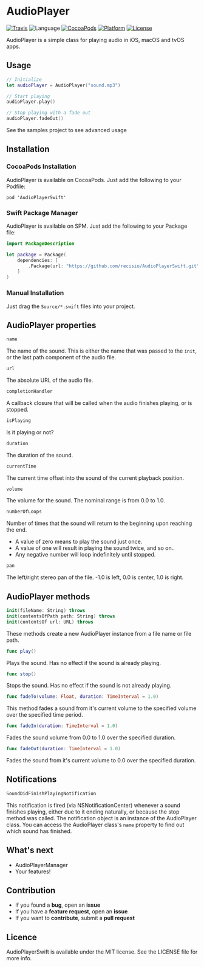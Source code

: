 # AudioPlayer

[![Travis](https://img.shields.io/travis/recisio/AudioPlayerSwift.svg)](https://travis-ci.org/recisio/AudioPlayerSwift)
![Language](https://img.shields.io/badge/language-Swift%202.2-orange.svg)
[![CocoaPods](https://img.shields.io/cocoapods/v/AudioPlayerSwift.svg?style=flat)](https://github.com/recisio/AudioPlayerSwift)
[![Platform](https://img.shields.io/cocoapods/p/AudioPlayerSwift.svg?style=flat)](http://cocoadocs.org/docsets/AudioPlayerSwiftft)
[![License](https://img.shields.io/cocoapods/l/AudioPlayerSwift.svg?style=flat)](http://cocoapods.org/pods/AudioPlayerSwift)


AudioPlayer is a simple class for playing audio in iOS, macOS and tvOS apps.

## Usage

```swift
// Initialize
let audioPlayer = AudioPlayer("sound.mp3")

// Start playing
audioPlayer.play()

// Stop playing with a fade out
audioPlayer.fadeOut()
```

See the samples project to see advanced usage

## Installation

### CocoaPods Installation

AudioPlayer is available on CocoaPods. Just add the following to your Podfile:

```
pod 'AudioPlayerSwift'
```

### Swift Package Manager

AudioPlayer is available on SPM. Just add the following to your Package file:

```swift
import PackageDescription

let package = Package(
    dependencies: [
        .Package(url: "https://github.com/recisio/AudioPlayerSwift.git", majorVersion: 1)
    ]
)
```

### Manual Installation

Just drag the `Source/*.swift` files into your project.


## AudioPlayer properties

```swift
name
```

The name of the sound. This is either the name that was passed to the `init`, or the last path component of the audio file.

```swift
url
```

The absolute URL of the audio file.

```swift
completionHandler
```

A callback closure that will be called when the audio finishes playing, or is stopped.

```swift
isPlaying
```

Is it playing or not?

```swift
duration
```

The duration of the sound.

```swift
currentTime
```

The current time offset into the sound of the current playback position.

```swift
volume
```

The volume for the sound. The nominal range is from 0.0 to 1.0.

```swift
numberOfLoops
```

Number of times that the sound will return to the beginning upon reaching the end.

- A value of zero means to play the sound just once.
- A value of one will result in playing the sound twice, and so on..
- Any negative number will loop indefinitely until stopped.
  
  
```swift
pan
```

The left/right stereo pan of the file. -1.0 is left, 0.0 is center, 1.0 is right.
 
## AudioPlayer methods

```swift
init(fileName: String) throws
init(contentsOfPath path: String) throws
init(contentsOf url: URL) throws
```

These methods create a new AudioPlayer instance from a file name or file path.

```swift
func play()
```

Plays the sound. Has no effect if the sound is already playing.

```swift
func stop()
```

Stops the sound. Has no effect if the sound is not already playing. 

```swift
func fadeTo(volume: Float, duration: TimeInterval = 1.0)
```

This method fades a sound from it's current volume to the specified volume over the specified time period. 

```swift
func fadeIn(duration: TimeInterval = 1.0)
```

Fades the sound volume from 0.0 to 1.0 over the specified duration. 

```swift
func fadeOut(duration: TimeInterval = 1.0)
```

Fades the sound from it's current volume to 0.0 over the specified duration. 


## Notifications

```swift
SoundDidFinishPlayingNotification
```

This notification is fired (via NSNotificationCenter) whenever a sound finishes playing, either due to it ending naturally, or because the stop method was called. The notification object is an instance of the AudioPlayer class. You can access the AudioPlayer class's `name` property to find out which sound has finished.

## What's next

- AudioPlayerManager
- Your features!

## Contribution

- If you found a **bug**, open an **issue**
- If you have a **feature request**, open an **issue**
- If you want to **contribute**, submit a **pull request**

## Licence

AudioPlayerSwift is available under the MIT license. See the LICENSE file for more info.
